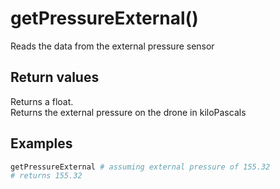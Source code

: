 # getPressureExternal()

Reads the data from the external pressure sensor

## Return values

Returns a float.  
Returns the external pressure on the drone in kiloPascals

## Examples

```py
getPressureExternal # assuming external pressure of 155.32
# returns 155.32
```
